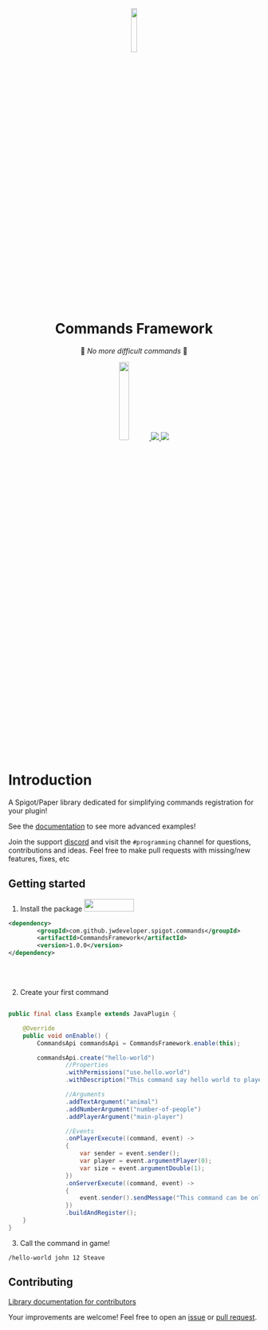 <div align="center" >
<a target="blank" >
<img src="https://github.com/user-attachments/assets/95823146-0171-4619-8eb0-d862f801a5ad" width="15%" >
</a>
</div>
<div align="center" >
<h1>Commands Framework</h1>


👾 *No more difficult commands* ️👾

<div align="center" >
<a href="https://jitpack.io/#jwdeveloper/TikTok-Live-Java" target="blank" >
<img src="https://jitpack.io/v/jwdeveloper/TikTok-Live-Java.svg" width="20%" >
</a>


<a href="https://discord.gg/e2XwPNTBBr" target="blank" >
<img src="https://img.shields.io/badge/Discord-%235865F2.svg?style=for-the-badge&logo=discord&logoColor=white" >
</a>

<a target="blank" >
<img src="https://img.shields.io/badge/java-%23ED8B00.svg?style=for-the-badge&logo=openjdk&logoColor=white" >
</a>
</div>
</div>

# Introduction
A Spigot/Paper library dedicated for simplifying commands registration for your plugin!

See the [documentation](https://jwdeveloper.github.io/FluentCommands/) to see more advanced examples! 

Join the support [discord](https://discord.gg/2hu6fPPeF7) and visit the `#programming` channel for questions, contributions and ideas. Feel free to make pull requests with missing/new features, fixes, etc

## Getting started
1. Install the package <a href="https://www.nuget.org/packages/InstaLiveDotNet/" target="blank" ><img src="https://img.shields.io/nuget/v/SoftCircuits.Silk.svg?style=flat-square" width="100px"  height="25px"></a>
```xml
<dependency>
	    <groupId>com.github.jwdeveloper.spigot.commands</groupId>
	    <artifactId>CommandsFramework</artifactId>
	    <version>1.0.0</version>
</dependency>
```
<br>
</br>

2. Create your first command
```java

public final class Example extends JavaPlugin {

    @Override
    public void onEnable() {
        CommandsApi commandsApi = CommandsFramework.enable(this);

        commandsApi.create("hello-world")
                //Properties
                .withPermissions("use.hello.world")
                .withDescription("This command say hello world to player")

                //Arguments
                .addTextArgument("animal")
                .addNumberArgument("number-of-people")
                .addPlayerArgument("main-player")

                //Events
                .onPlayerExecute((command, event) ->
                {
                    var sender = event.sender();
                    var player = event.argumentPlayer(0);
                    var size = event.argumentDouble(1);
                })
                .onServerExecute((command, event) ->
                {
                    event.sender().sendMessage("This command can be only use by players!");
                })
                .buildAndRegister();
    }
}
```

3. Call the command in game!

`/hello-world john 12 Steave`


## Contributing

[Library documentation for contributors](https://github.com/jwdeveloper/FluentCommands)

Your improvements are welcome! Feel free to open an <a href="https://github.com/jwdeveloper/FluentCommands/issues">issue</a> or <a href="https://github.com/jwdeveloper/FluentCommands/pulls">pull request</a>.
